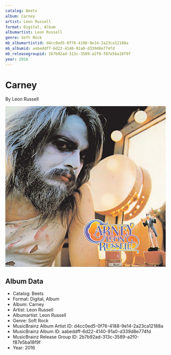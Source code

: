 ```yaml
---
catalog: Beets
album: Carney
artist: Leon Russell
format: Digital, Album
albumartist: Leon Russell
genre: Soft Rock
mb_albumartistid: d4cc0ed5-0f76-4188-9e14-2a23ca12188a
mb_albumid: aabeddff-6d22-4140-91a0-d339d8e774fd
mb_releasegroupid: 2b7b92ad-313c-3589-a2f0-f87e5ba18f9f
year: 2016
---
```


# Carney

By Leon Russell

![](../../assets/beetscovers/Leon_Russell-Carney.jpg)

## Album Data

- Catalog: Beets
- Format: Digital, Album
- Album: Carney
- Artist: Leon Russell
- Albumartist: Leon Russell
- Genre: Soft Rock
- MusicBrainz Album Artist ID: d4cc0ed5-0f76-4188-9e14-2a23ca12188a
- MusicBrainz Album ID: aabeddff-6d22-4140-91a0-d339d8e774fd
- MusicBrainz Release Group ID: 2b7b92ad-313c-3589-a2f0-f87e5ba18f9f
- Year: 2016

